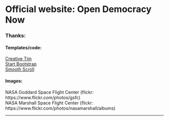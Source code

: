 # Official website: Open Democracy Now

<h3>Thanks: </h3>


<h4>Templates/code: </h4>
<a href="http://www.creative-tim.com/" target="_blank">Creative Tim</a></br>
<a href="https://github.com/blackrockdigital/startbootstrap/" target="_blank">Start Bootstrap</a></br>
<a href="https://github.com/cferdinandi/smooth-scroll" target="_blank">Smooth Scroll</a>

<h4>Images:</h4>
NASA Goddard Space Flight Center (flickr: https://www.flickr.com/photos/gsfc)</br>
NASA Marshall Space Flight Center (flickr: https://www.flickr.com/photos/nasamarshall/albums)

<hr>



